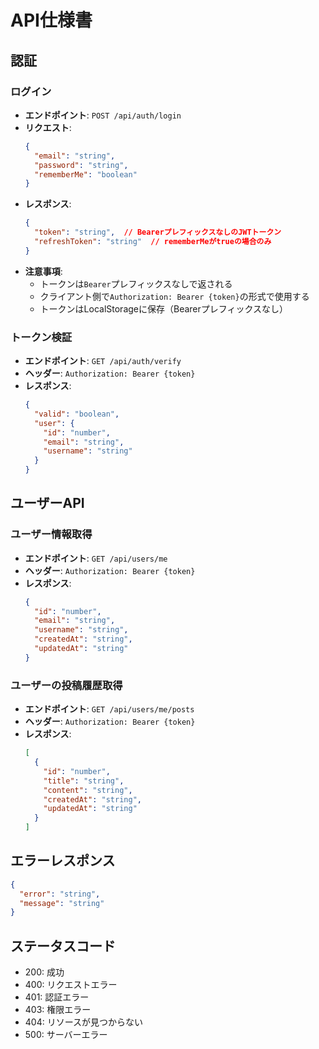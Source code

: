 # API仕様書

## 認証

### ログイン
- **エンドポイント**: `POST /api/auth/login`
- **リクエスト**:
  ```json
  {
    "email": "string",
    "password": "string",
    "rememberMe": "boolean"
  }
  ```
- **レスポンス**:
  ```json
  {
    "token": "string",  // BearerプレフィックスなしのJWTトークン
    "refreshToken": "string"  // rememberMeがtrueの場合のみ
  }
  ```
- **注意事項**:
  - トークンは`Bearer`プレフィックスなしで返される
  - クライアント側で`Authorization: Bearer {token}`の形式で使用する
  - トークンはLocalStorageに保存（Bearerプレフィックスなし）

### トークン検証
- **エンドポイント**: `GET /api/auth/verify`
- **ヘッダー**: `Authorization: Bearer {token}`
- **レスポンス**:
  ```json
  {
    "valid": "boolean",
    "user": {
      "id": "number",
      "email": "string",
      "username": "string"
    }
  }
  ```

## ユーザーAPI

### ユーザー情報取得
- **エンドポイント**: `GET /api/users/me`
- **ヘッダー**: `Authorization: Bearer {token}`
- **レスポンス**:
  ```json
  {
    "id": "number",
    "email": "string",
    "username": "string",
    "createdAt": "string",
    "updatedAt": "string"
  }
  ```

### ユーザーの投稿履歴取得
- **エンドポイント**: `GET /api/users/me/posts`
- **ヘッダー**: `Authorization: Bearer {token}`
- **レスポンス**:
  ```json
  [
    {
      "id": "number",
      "title": "string",
      "content": "string",
      "createdAt": "string",
      "updatedAt": "string"
    }
  ]
  ```

## エラーレスポンス
```json
{
  "error": "string",
  "message": "string"
}
```

## ステータスコード
- 200: 成功
- 400: リクエストエラー
- 401: 認証エラー
- 403: 権限エラー
- 404: リソースが見つからない
- 500: サーバーエラー 
